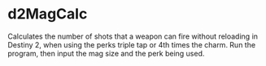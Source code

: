 # d2MagCalc

Calculates the number of shots that a weapon can fire without reloading in Destiny 2, when using the perks triple tap or 4th times the charm.
Run the program, then input the mag size and the perk being used.
